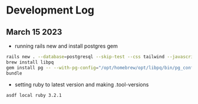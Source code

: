 # Development Log

## March 15 2023
- running rails new and install postgres gem
```sh
rails new . --database=postgresql --skip-test --css tailwind --javascript esbuild --skip-git
brew install libpq
gem install pg -- --with-pg-config="/opt/homebrew/opt/libpq/bin/pg_config"
bundle
```

- setting ruby to latest version and making .tool-versions
```sh
asdf local ruby 3.2.1
```
